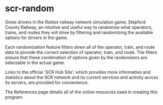 # scr-random
Gives drivers in the Roblox railway network simulation game, Stepford County Railway, an intuitive and useful way to randomize what operators, trains, and routes they will drive by filtering and randomizing the available options for drivers in the game.

Each randomization feature filters down all of the operator, train, and route data to provide the correct selection of operator, train, and route. The filters ensure that these combination of options given by the randomizers are selectable in the actual game.

Links to the official 'SCR Hub Site', which provides more information and statistics about the SCR network and its current services and activity across its servers, are provided for convenience.

The References page details all of the online resources used in creating this program.
